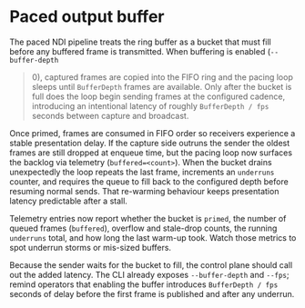 # Paced output buffer

The paced NDI pipeline treats the ring buffer as a bucket that must fill before
any buffered frame is transmitted. When buffering is enabled (`--buffer-depth`
> 0), captured frames are copied into the FIFO ring and the pacing loop sleeps
until `BufferDepth` frames are available. Only after the bucket is full does the
loop begin sending frames at the configured cadence, introducing an intentional
latency of roughly `BufferDepth / fps` seconds between capture and broadcast.

Once primed, frames are consumed in FIFO order so receivers experience a stable
presentation delay. If the capture side outruns the sender the oldest frames are
still dropped at enqueue time, but the pacing loop now surfaces the backlog via
telemetry (`buffered=<count>`). When the bucket drains unexpectedly the loop
repeats the last frame, increments an `underruns` counter, and requires the queue
to fill back to the configured depth before resuming normal sends. That
re-warming behaviour keeps presentation latency predictable after a stall.

Telemetry entries now report whether the bucket is `primed`, the number of
queued frames (`buffered`), overflow and stale-drop counts, the running
`underruns` total, and how long the last warm-up took. Watch those metrics to
spot underrun storms or mis-sized buffers.

Because the sender waits for the bucket to fill, the control plane should call
out the added latency. The CLI already exposes `--buffer-depth` and `--fps`;
remind operators that enabling the buffer introduces `BufferDepth / fps` seconds
of delay before the first frame is published and after any underrun.
